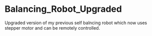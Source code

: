 # Balancing_Robot_Upgraded
Upgraded version of my previous self balncing robot which now uses stepper motor and can be remotely controlled.
